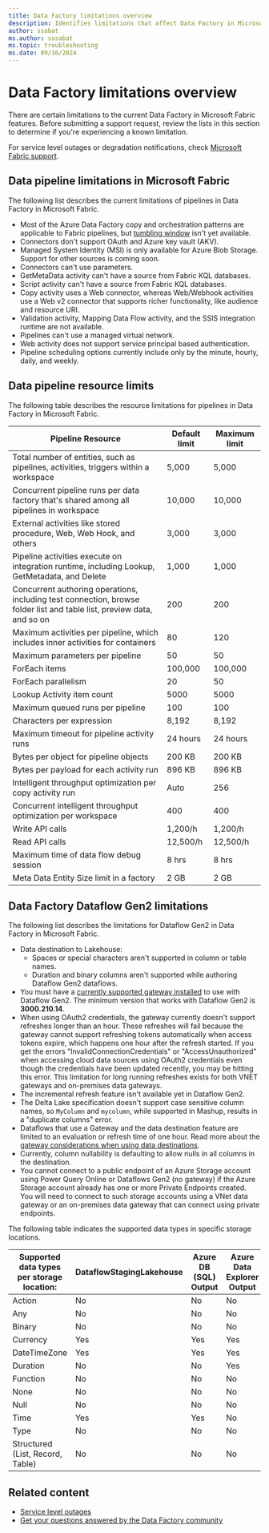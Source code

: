 ```yaml
---
title: Data Factory limitations overview
description: Identifies limitations that affect Data Factory in Microsoft Fabric features.
author: ssabat
ms.author: susabat
ms.topic: troubleshooting
ms.date: 09/16/2024
---
```


# Data Factory limitations overview

There are certain limitations to the current Data Factory in Microsoft Fabric features. Before submitting a support request, review the lists in this section to determine if you're experiencing a known limitation.

For service level outages or degradation notifications, check [Microsoft Fabric support](https://support.fabric.microsoft.com/).  

## Data pipeline limitations in Microsoft Fabric

The following list describes the current limitations of pipelines in Data Factory in Microsoft Fabric.

- Most of the Azure Data Factory copy and orchestration patterns are applicable to Fabric pipelines, but [tumbling window](/azure/data-factory/how-to-create-tumbling-window-trigger) isn't yet available.
-	Connectors don't support OAuth and  Azure key vault (AKV).
-	Managed System Identity (MSI) is only available for Azure Blob Storage. Support for other sources is coming soon. 
-	Connectors can't use parameters.
-	GetMetaData activity can't have a source from Fabric KQL databases.
-	Script activity can't have a source from Fabric KQL databases.
-	Copy activity uses a Web connector, whereas Web/Webhook activities use a Web v2 connector that supports richer functionality, like audience and resource URI.
-	Validation activity, Mapping Data Flow activity, and the SSIS integration runtime are not available. 
-	Pipelines can't use a managed virtual network.
-	Web activity does not support service principal based authentication.
-	Pipeline scheduling options currently include only by the minute, hourly, daily, and weekly.

## Data pipeline resource limits

The following table describes the resource limitations for pipelines in Data Factory in Microsoft Fabric.

| Pipeline Resource | Default limit | Maximum limit |
|---|---|---|
| Total number of entities, such as pipelines, activities, triggers within a workspace | 5,000 | 5,000 |
| Concurrent pipeline runs per data factory that's shared among all pipelines in workspace  | 10,000 | 10,000 |
| External activities  like stored procedure, Web, Web Hook, and others | 3,000 | 3,000 |
| Pipeline activities execute on integration runtime, including Lookup, GetMetadata, and Delete | 1,000 | 1,000 |
| Concurrent authoring operations, including test connection, browse folder list and table list, preview data, and so on | 200 | 200 |
| Maximum activities per pipeline, which includes inner activities for containers | 80 | 120 |
| Maximum parameters per pipeline | 50 | 50 |
| ForEach items | 100,000 | 100,000 |
| ForEach parallelism | 20 | 50 |
| Lookup Activity item count | 5000 | 5000 |
| Maximum queued runs per pipeline | 100 | 100 |
| Characters per expression | 8,192 | 8,192 |
| Maximum timeout for pipeline activity runs | 24 hours | 24 hours |
| Bytes per object for pipeline objects | 200 KB | 200 KB |
| Bytes per payload for each activity run | 896 KB | 896 KB |
| Intelligent throughput optimization per copy activity run | Auto | 256 |
| Concurrent intelligent throughput optimization per workspace | 400 | 400 |
| Write API calls | 1,200/h | 1,200/h |
| Read API calls | 12,500/h | 12,500/h |
| Maximum time of data flow debug session | 8 hrs | 8 hrs |
| Meta Data Entity Size limit in a factory | 2 GB | 2 GB |

## Data Factory Dataflow Gen2 limitations

The following list describes the limitations for Dataflow Gen2 in Data Factory in Microsoft Fabric.

- Data destination to Lakehouse:
  - Spaces or special characters aren't supported in column or table names.
  - Duration and binary columns aren't supported while authoring Dataflow Gen2 dataflows.
- You must have a [currently supported gateway installed](/data-integration/gateway/service-gateway-monthly-updates) to use with Dataflow Gen2. The minimum version that works with Dataflow Gen2 is **3000.210.14**.
- When using OAuth2 credentials, the gateway currently doesn't support refreshes longer than an hour. These refreshes will fail because the gateway cannot support refreshing tokens automatically when access tokens expire, which happens one hour after the refresh started. If you get the errors "InvalidConnectionCredentials" or "AccessUnauthorized" when accessing cloud data sources using OAuth2 credentials even though the credentials have been updated recently, you may be hitting this error. This limitation for long running refreshes exists for both VNET gateways and on-premises data gateways.
- The incremental refresh feature isn't available yet in Dataflow Gen2.
- The Delta Lake specification doesn't support case sensitive column names, so `MyColumn` and `mycolumn`, while supported in Mashup, results in a "duplicate columns" error.
- Dataflows that use a Gateway and the data destination feature are limited to an evaluation or refresh time of one hour. Read more about the [gateway considerations when using data destinations](gateway-considerations-output-destinations.md).
- Currently, column nullability is defaulting to allow nulls in all columns in the destination.
- You cannot connect to a public endpoint of an Azure Storage account using Power Query Online or Dataflows Gen2 (no gateway) if the Azure Storage account already has one or more Private Endpoints created. You will need to connect to such storage accounts using a VNet data gateway or an on-premises data gateway that can connect using private endpoints. 

The following table indicates the supported data types in specific storage locations.

| **Supported data types per storage location:**  | DataflowStagingLakehouse | Azure DB (SQL) Output | Azure Data Explorer Output | Fabric Lakehouse (LH) Output | Fabric Warehouse (WH) Output |
|-------------------------------------------------|--------------------------|-----------------------|----------------------------|------------------------------|------------------------------|
| Action| No| No | No  | No    | No    |
| Any   | No| No | No  | No    | No    |
| Binary| No| No | No  | No    | No    |
| Currency | Yes   | Yes| Yes | Yes   | No    |
| DateTimeZone| Yes   | Yes| Yes | No    | No    |
| Duration | No| No | Yes | No    | No    |
| Function | No| No | No  | No    | No    |
| None  | No| No | No  | No    | No    |
| Null  | No| No | No  | No    | No    |
| Time  | Yes   | Yes| No  | No   | No   |
| Type  | No| No | No  | No    | No    |
| Structured (List, Record, Table)| No| No | No  | No    | No    |

## Related content

- [Service level outages](https://support.fabric.microsoft.com)
- [Get your questions answered by the Data Factory community](https://community.fabric.microsoft.com/t5/Data-Factory-preview-Community/ct-p/datafactory)
